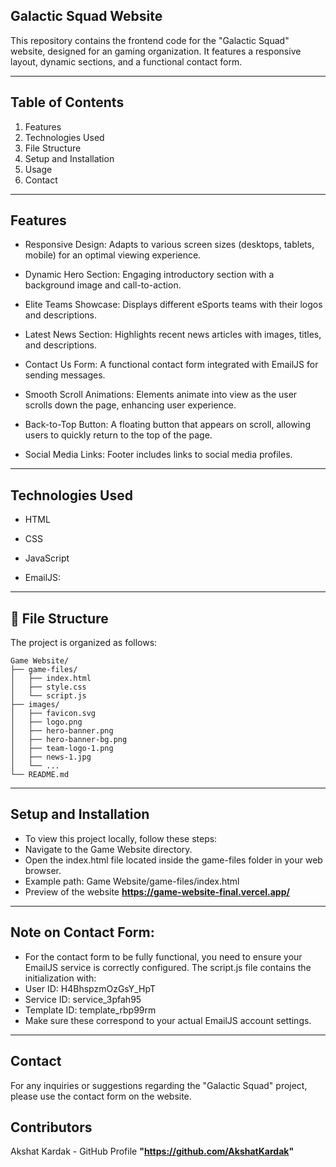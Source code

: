 ## Galactic Squad Website
This repository contains the frontend code for the "Galactic Squad" website, designed for an gaming organization. It features a responsive layout, dynamic sections, and a functional contact form.

---

## Table of Contents
1) Features
2) Technologies Used
3) File Structure
4) Setup and Installation
5) Usage
6) Contact

---

## Features
- Responsive Design: Adapts to various screen sizes (desktops, tablets, mobile) for an optimal viewing experience.

- Dynamic Hero Section: Engaging introductory section with a background image and call-to-action.

- Elite Teams Showcase: Displays different eSports teams with their logos and descriptions.

- Latest News Section: Highlights recent news articles with images, titles, and descriptions.

- Contact Us Form: A functional contact form integrated with EmailJS for sending messages.

- Smooth Scroll Animations: Elements animate into view as the user scrolls down the page, enhancing user experience.

- Back-to-Top Button: A floating button that appears on scroll, allowing users to quickly return to the top of the page.

- Social Media Links: Footer includes links to social media profiles.

--- 

## Technologies Used
- HTML

- CSS

- JavaScript

- EmailJS: 

---

## 📁 File Structure

The project is organized as follows:

```plaintext
Game Website/
├── game-files/
│   ├── index.html
│   ├── style.css
│   └── script.js
├── images/  
│   ├── favicon.svg
│   ├── logo.png
│   ├── hero-banner.png
│   ├── hero-banner-bg.png
│   ├── team-logo-1.png
│   ├── news-1.jpg
│   └── ...
└── README.md
```

---

## Setup and Installation
- To view this project locally, follow these steps:
- Navigate to the Game Website directory.
- Open the index.html file located inside the game-files folder in your web browser.
- Example path: Game Website/game-files/index.html
- Preview of the website **https://game-website-final.vercel.app/**

---

## Note on Contact Form:
- For the contact form to be fully functional, you need to ensure your EmailJS service is correctly configured. The script.js file contains the initialization with:
- User ID: H4BhspzmOzGsY_HpT
- Service ID: service_3pfah95
- Template ID: template_rbp99rm
- Make sure these correspond to your actual EmailJS account settings.

---

## Contact
For any inquiries or suggestions regarding the "Galactic Squad" project, please use the contact form on the website.

## Contributors
Akshat Kardak - GitHub Profile **"https://github.com/AkshatKardak"**
